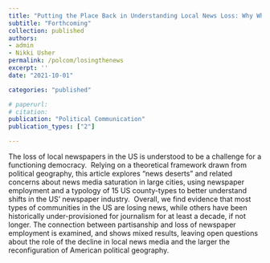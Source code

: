 ```yaml
---
title: "Putting the Place Back in Understanding Local News Loss: Why Where the News is Lost (and how we measure it) Matters (Forthcoming)"
subtitle: "Forthcoming"
collection: published
authors: 
- admin
- Nikki Usher
permalink: /polcom/losingthenews
excerpt: ''
date: "2021-10-01"

categories: "published"

# paperurl: 
# citation:
publication: "Political Communication"
publication_types: ["2"]

---
```


The loss of local newspapers in the US is understood to be a challenge for a functioning democracy.  Relying on a theoretical framework drawn from political geography, this article explores “news deserts” and related concerns about news media saturation in large cities, using newspaper employment and a typology of 15 US county-types to better understand shifts in the US’ newspaper industry.  Overall, we find evidence that most types of communities in the US are losing news, while others have been historically under-provisioned for journalism for at least a decade, if not longer. The connection between partisanship and loss of newspaper employment is examined, and shows mixed results, leaving open questions about the role of the decline in local news media and the larger the reconfiguration of American political geography.  
